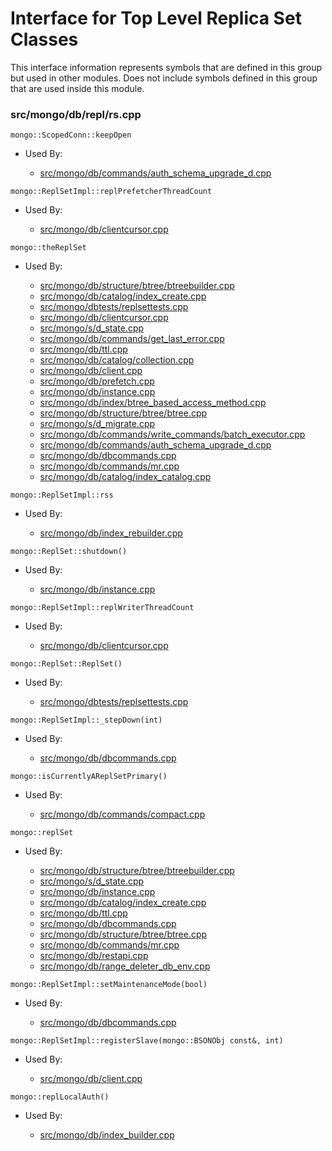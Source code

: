 
# Interface for Top Level Replica Set Classes
This interface information represents symbols that are defined in this group but used in other modules.  Does not include symbols defined in this group that are used inside this module.

### src/mongo/db/repl/rs.cpp

<div></div>

    mongo::ScopedConn::keepOpen

- Used By:

    - [src/mongo/db/commands/auth\_schema\_upgrade\_d.cpp](../../../../security/authorization)

<div></div>

    mongo::ReplSetImpl::replPrefetcherThreadCount

- Used By:

    - [src/mongo/db/clientcursor.cpp](../../../../queries/client\_and\_operation\_tracking)

<div></div>

    mongo::theReplSet

- Used By:

    - [src/mongo/db/structure/btree/btreebuilder.cpp](../../../../storage/storage\_layer\_structure)
    - [src/mongo/db/catalog/index\_create.cpp](../../../../storage/storage\_layer\_structure)
    - [src/mongo/dbtests/replsettests.cpp](../../../../tests/unit\_tests)
    - [src/mongo/db/clientcursor.cpp](../../../../queries/client\_and\_operation\_tracking)
    - [src/mongo/s/d\_state.cpp](../../../../sharding/mongod\_sharding\_metadata)
    - [src/mongo/db/commands/get\_last\_error.cpp](../../../../queries/database\_commands)
    - [src/mongo/db/ttl.cpp](../../../../queries/indexing)
    - [src/mongo/db/catalog/collection.cpp](../../../../storage/storage\_layer\_structure)
    - [src/mongo/db/client.cpp](../../../../queries/client\_and\_operation\_tracking)
    - [src/mongo/db/prefetch.cpp](../../../../storage/page\_fault\_utilities)
    - [src/mongo/db/instance.cpp](../../../../storage/storage\_layer\_structure)
    - [src/mongo/db/index/btree\_based\_access\_method.cpp](../../../../queries/indexing)
    - [src/mongo/db/structure/btree/btree.cpp](../../../../storage/storage\_layer\_structure)
    - [src/mongo/s/d\_migrate.cpp](../../../../sharding/mongod\_commands)
    - [src/mongo/db/commands/write\_commands/batch\_executor.cpp](../../../../network/write\_commands)
    - [src/mongo/db/commands/auth\_schema\_upgrade\_d.cpp](../../../../security/authorization)
    - [src/mongo/db/dbcommands.cpp](../../../../queries/database\_commands)
    - [src/mongo/db/commands/mr.cpp](../../../../queries/database\_commands)
    - [src/mongo/db/catalog/index\_catalog.cpp](../../../../storage/storage\_layer\_structure)

<div></div>

    mongo::ReplSetImpl::rss

- Used By:

    - [src/mongo/db/index\_rebuilder.cpp](../../../../queries/indexing)

<div></div>

    mongo::ReplSet::shutdown()

- Used By:

    - [src/mongo/db/instance.cpp](../../../../storage/storage\_layer\_structure)

<div></div>

    mongo::ReplSetImpl::replWriterThreadCount

- Used By:

    - [src/mongo/db/clientcursor.cpp](../../../../queries/client\_and\_operation\_tracking)

<div></div>

    mongo::ReplSet::ReplSet()

- Used By:

    - [src/mongo/dbtests/replsettests.cpp](../../../../tests/unit\_tests)

<div></div>

    mongo::ReplSetImpl::_stepDown(int)

- Used By:

    - [src/mongo/db/dbcommands.cpp](../../../../queries/database\_commands)

<div></div>

    mongo::isCurrentlyAReplSetPrimary()

- Used By:

    - [src/mongo/db/commands/compact.cpp](../../../../queries/database\_commands)

<div></div>

    mongo::replSet

- Used By:

    - [src/mongo/db/structure/btree/btreebuilder.cpp](../../../../storage/storage\_layer\_structure)
    - [src/mongo/s/d\_state.cpp](../../../../sharding/mongod\_sharding\_metadata)
    - [src/mongo/db/instance.cpp](../../../../storage/storage\_layer\_structure)
    - [src/mongo/db/catalog/index\_create.cpp](../../../../storage/storage\_layer\_structure)
    - [src/mongo/db/ttl.cpp](../../../../queries/indexing)
    - [src/mongo/db/dbcommands.cpp](../../../../queries/database\_commands)
    - [src/mongo/db/structure/btree/btree.cpp](../../../../storage/storage\_layer\_structure)
    - [src/mongo/db/commands/mr.cpp](../../../../queries/database\_commands)
    - [src/mongo/db/restapi.cpp](../../../../network/web\_server)
    - [src/mongo/db/range\_deleter\_db\_env.cpp](../../../../sharding/sharding\_uncategorized)

<div></div>

    mongo::ReplSetImpl::setMaintenanceMode(bool)

- Used By:

    - [src/mongo/db/dbcommands.cpp](../../../../queries/database\_commands)

<div></div>

    mongo::ReplSetImpl::registerSlave(mongo::BSONObj const&, int)

- Used By:

    - [src/mongo/db/client.cpp](../../../../queries/client\_and\_operation\_tracking)

<div></div>

    mongo::replLocalAuth()

- Used By:

    - [src/mongo/db/index\_builder.cpp](../../../../queries/indexing)

